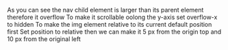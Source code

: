 
As you can see the nav child element is larger than its parent element therefore it overflow
To make it scrollable oolong the y-axis set overflow-x to hidden
To make the img element relative to its current default position first 
Set position to relative then we can make it 5 px from the origin top and 10 px from the original left
